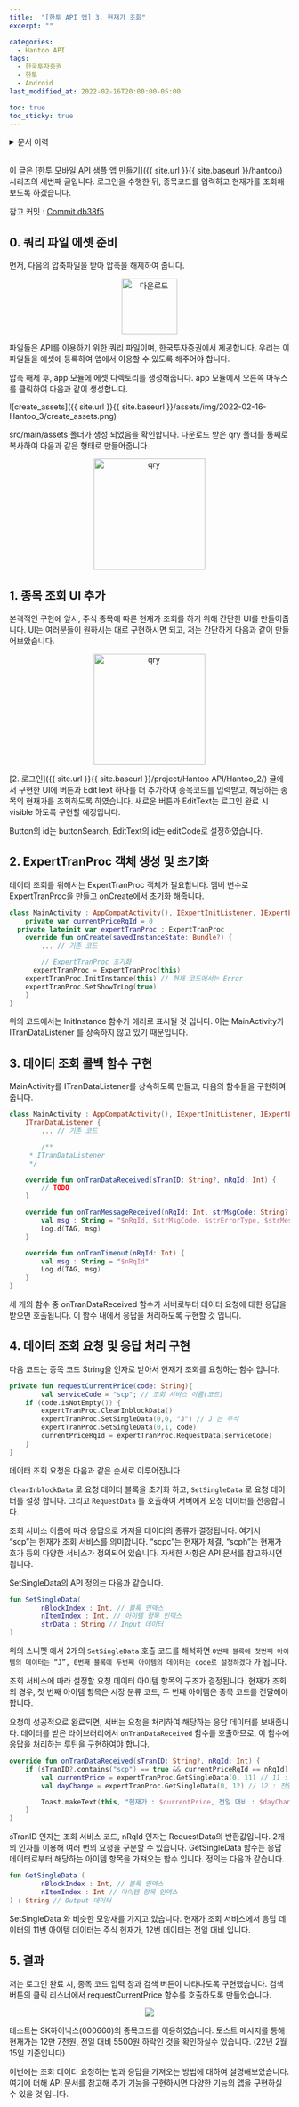 ```yaml
---
title:  "[한투 API 앱] 3. 현재가 조회"
excerpt: ""

categories:
  - Hantoo API
tags:
  - 한국투자증권
  - 한투
  - Android
last_modified_at: 2022-02-16T20:00:00-05:00

toc: true
toc_sticky: true
---
```


<details>
<summary>문서 이력</summary>
<div markdown="1">
- 2022.02.16. 포스팅
</div>
</details>
<br>

이 글은 [한투 모바일 API 샘플 앱 만들기]({{ site.url }}{{ site.baseurl }}/hantoo/) 시리즈의 세번째 글입니다. 로그인을 수행한 뒤, 종목코드를 입력하고 현재가를 조회해보도록 하겠습니다.

참고 커밋 : [Commit db38f5]([https://github.com/cocoslime/HantooSample/commit/db38f54c76e8a84fc3c06ffc65bfbfd991711644](https://github.com/cocoslime/HantooSample/commit/db38f54c76e8a84fc3c06ffc65bfbfd991711644))

## 0. 쿼리 파일 에셋 준비

먼저, 다음의 압축파일을 받아 압축을 해제하여 줍니다. 

<p  align="center"><a href="https://github.com/cocoslime/HantooSample/tree/master/files/qry.zip"><img src="{{ site.url }}{{ site.baseurl }}/assets/img/download_icon.png" alt="다운로드" width="100" height="100"></a></p>


파일들은 API를 이용하기 위한 쿼리 파일이며, 한국투자증권에서 제공합니다. 우리는 이 파일들을 에셋에 등록하여 앱에서 이용할 수 있도록 해주어야 합니다.

압축 해제 후, app 모듈에 에셋 디렉토리를 생성해줍니다. app 모듈에서 오른쪽 마우스를 클릭하여 다음과 같이 생성합니다.

![create_assets]({{ site.url }}{{ site.baseurl }}/assets/img/2022-02-16-Hantoo_3/create_assets.png)

src/main/assets 폴더가 생성 되었음을 확인합니다. 다운로드 받은 qry 폴더를 통째로 복사하여 다음과 같은 형태로 만들어줍니다.

<p  align="center">
<img src="{{ site.url }}{{ site.baseurl }}/assets/img/2022-02-16-Hantoo_3/qry_folder.png" alt="qry" width="200" >
</p>

## 1. 종목 조회 UI 추가

본격적인 구현에 앞서, 주식 종목에 따른 현재가 조회를 하기 위해 간단한 UI를 만들어줍니다. UI는 여러분들이 원하시는 대로 구현하시면 되고, 저는 간단하게 다음과 같이 만들어보았습니다.


<p  align="center">
<img src="{{ site.url }}{{ site.baseurl }}/assets/img/2022-02-16-Hantoo_3/android_ui.png" alt="qry" width="200" >
</p>

[2. 로그인]({{ site.url }}{{ site.baseurl }}/project/Hantoo API/Hantoo_2/) 글에서 구현한 UI에 버튼과 EditText 하나를 더 추가하여 종목코드를 입력받고, 해당하는 종목의 현재가를 조회하도록 하였습니다. 새로운 버튼과 EditText는 로그인 완료 시 visible 하도록 구현할 예정입니다.

Button의 id는 buttonSearch, EditText의 id는 editCode로 설정하였습니다.

## 2. ExpertTranProc 객체 생성 및 초기화

데이터 조회를 위해서는 ExpertTranProc 객체가 필요합니다. 멤버 변수로 ExpertTranProc을 만들고 onCreate에서 초기화 해줍니다.

```kotlin
class MainActivity : AppCompatActivity(), IExpertInitListener, IExpertLoginListener {
	private var currentPriceRqId = 0
  private lateinit var expertTranProc : ExpertTranProc
	override fun onCreate(savedInstanceState: Bundle?) {
		... // 기존 코드

		// ExpertTranProc 초기화
	  expertTranProc = ExpertTranProc(this)
    expertTranProc.InitInstance(this) // 현재 코드에서는 Error
    expertTranProc.SetShowTrLog(true)		
	}
}
```

위의 코드에서는 InitInstance 함수가 에러로 표시될 것 입니다. 이는 MainActivity가 ITranDataListener 를 상속하지 않고 있기 때문입니다.

## 3. 데이터 조회 콜백 함수 구현

MainActivity를 ITranDataListener를 상속하도록 만들고, 다음의 함수들을 구현하여 줍니다.

```kotlin
class MainActivity : AppCompatActivity(), IExpertInitListener, IExpertLoginListener,
    ITranDataListener {
		... // 기존 코드

		/**
     * ITranDataListener
     */

    override fun onTranDataReceived(sTranID: String?, nRqId: Int) {
        // TODO
    }

    override fun onTranMessageReceived(nRqId: Int, strMsgCode: String?, strErrorType: String?,strMessage: String? ) {
        val msg : String = "$nRqId, $strMsgCode, $strErrorType, $strMessage"
        Log.d(TAG, msg)
    }

    override fun onTranTimeout(nRqId: Int) {
        val msg : String = "$nRqId"
        Log.d(TAG, msg)
    }
}
```

세 개의 함수 중 onTranDataReceived 함수가 서버로부터 데이터 요청에 대한 응답을 받으면 호출됩니다. 이 함수 내에서 응답을 처리하도록 구현할 것 입니다.

## 4. 데이터 조회 요청 및 응답 처리 구현

다음 코드는 종목 코드 String을 인자로 받아서 현재가 조회를 요청하는 함수 입니다.

```kotlin
private fun requestCurrentPrice(code: String){
		val serviceCode = "scp"; // 조회 서비스 이름(코드)
    if (code.isNotEmpty()) {
        expertTranProc.ClearInblockData()
        expertTranProc.SetSingleData(0,0, "J") // J 는 주식
        expertTranProc.SetSingleData(0,1, code)
        currentPriceRqId = expertTranProc.RequestData(serviceCode)
    }
}
```

데이터 조회 요청은 다음과 같은 순서로 이루어집니다. 

`ClearInblockData` 로 요청 데이터 블록을 초기화 하고, `SetSingleData` 로 요청 데이터를 설정 합니다. 그리고 `RequestData` 를 호출하여 서버에게 요청 데이터를 전송합니다.

조회 서비스 이름에 따라 응답으로 가져올 데이터의 종류가 결정됩니다. 여기서 “scp”는 현재가 조회 서비스를 의미합니다. “scpc”는 현재가 체결, “scph”는 현재가 호가 등의 다양한 서비스가 정의되어 있습니다. 자세한 사항은 API 문서를 참고하시면 됩니다.

SetSingleData의 API 정의는 다음과 같습니다.

```kotlin
fun SetSingleData(
		nBlockIndex : Int, // 블록 인덱스
		nItemIndex : Int, // 아이템 항목 인덱스
		strData : String // Input 데이터
)
```

위의 스니펫 에서 2개의 `SetSingleData` 호출 코드를 해석하면 `0번째 블록에 첫번째 아이템의 데이터는 “J”, 0번째 블록에 두번째 아이템의 데이터는 code로 설정하겠다` 가 됩니다. 

조회 서비스에 따라 설정할 요청 데이터 아이템 항목의 구조가 결정됩니다. 현재가 조회의 경우, 첫 번째 아이템 항목은 시장 분류 코드, 두 번째 아이템은 종목 코드를 전달해야 합니다. 

요청이 성공적으로 완료되면, 서버는 요청을 처리하여 해당하는 응답 데이터를 보내줍니다. 데이터를 받은 라이브러리에서 ```onTranDataReceived``` 함수를 호출하므로, 이 함수에 응답을 처리하는 루틴을 구현하여야 합니다.

```kotlin
override fun onTranDataReceived(sTranID: String?, nRqId: Int) {
    if (sTranID?.contains("scp") == true && currentPriceRqId == nRqId) {
        val currentPrice = expertTranProc.GetSingleData(0, 11) // 11 : 주식 현재가
        val dayChange = expertTranProc.GetSingleData(0, 12) // 12 : 전일 대비

        Toast.makeText(this, "현재가 : $currentPrice, 전일 대비 : $dayChange", Toast.LENGTH_SHORT).show()
    }
}
```

sTranID 인자는 조회 서비스 코드, nRqId 인자는 RequestData의 반환값입니다. 2개의 인자를 이용해 여러 번의 요청을 구분할 수 있습니다. GetSingleData 함수는 응답 데이터로부터 해당하는 아이템 항목을 가져오는 함수 입니다. 정의는 다음과 같습니다.

```kotlin
fun GetSingleData (
		nBlockIndex : Int, // 블록 인덱스
		nItemIndex : Int // 아이템 항목 인덱스
) : String // Output 데이터
```

SetSingleData 와 비슷한 모양새를 가지고 있습니다. 현재가 조회 서비스에서 응답 데이터의 11번 아이템 데이터는 주식 현재가, 12번 데이터는 전일 대비 입니다.

## 5. 결과

저는 로그인 완료 시, 종목 코드 입력 창과 검색 버튼이 나타나도록 구현했습니다. 검색 버튼의 클릭 리스너에서 requestCurrentPrice 함수를 호출하도록 만들었습니다.

<p align="center">
    <img src="{{ site.url }}{{ site.baseurl }}/assets/img/2022-02-16-Hantoo_3/result.jpeg">
</p>

테스트는 SK하이닉스(000660)의 종목코드를 이용하였습니다. 토스트 메시지를 통해 현재가는 12만 7천원, 전일 대비 5500원 하락인 것을 확인하실수 있습니다. (22년 2월 15일 기준입니다)

이번에는 조회 데이터 요청하는 법과 응답을 가져오는 방법에 대하여 설명해보았습니다. 여기에 더해 API 문서를 참고해 추가 기능을 구현하시면 다양한 기능의 앱을 구현하실 수 있을 것 입니다.